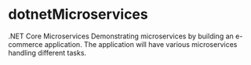 # dotnetMicroservices
.NET Core Microservices
Demonstrating microservices by building an e-commerce application. The application will have various microservices handling different tasks.
